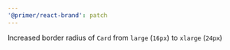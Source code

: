 ```yaml
---
'@primer/react-brand': patch
---
```


Increased border radius of `Card` from `large` (`16px`) to `xlarge` (`24px`)
